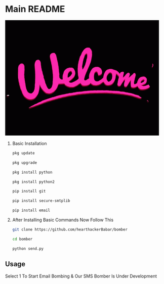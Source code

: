 # Main README
![Project Screenshot](93f89b965b719a175e2ac7de6c3e8b54.gif)



1. Basic Installation
   ```bash
   pkg update
   ```
   ```bash
   pkg upgrade
   ```
   ```bash
   pkg install python
   ```
   ```bash
   pkg install python2
   ```
   ```bash
   pip install git
   ```
   ```bash
   pip install secure-smtplib
   ```
   ```bash
   pip install email
   ```

2. After Installing Basic Commands Now Follow This
   ```bash
   git clone https://github.com/hearthackerBabar/bomber
   ```
   ```bash
   cd bomber
   ```
   ```bash
   python send.py
   ```


## Usage
Select 1 To Start Email Bombing & Our SMS Bomber Is Under Development
